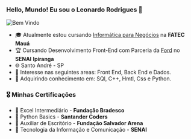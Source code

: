 ### Hello, Mundo! Eu sou o Leonardo Rodrigues 👋

![Bem Vindo](https://thenewscc.com.br/wp-content/uploads/2022/04/motivo-03.gif) 

- :mortar_board: Atualmente estou cursando [Informática para Negócios](http://www.fatecmaua.com.br/informatica-para-negocios/) na __FATEC__ __Mauá__
- :trophy: Cursando Desenvolvimento Front-End com Parceria da [Ford](https://www.fordenter.ford.com/) no __SENAI__ __Ipiranga__ 
- :globe_with_meridians: Santo André - SP
- 💬 Interesse nas seguintes areas: Front End, Back End e Dados.
- 🤔 Adquirindo conhecimento em: SQl, C++, Hmtl, Css e Python.

### :medal_military: Minhas Certificações

- :dart: Excel Intermediário - __Fundação Bradesco__
- :dart: Python Basics - __Santander Coders__
- :dart: Auxiliar de Escritório - __Fundação Salvador Arena__
- :dart: Tecnologia da Informação e Comunicação - __SENAI__
